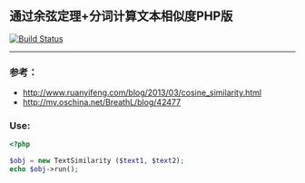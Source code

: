 ## 通过余弦定理+分词计算文本相似度PHP版

[![Build Status](https://travis-ci.org/xiaobeicn/text-similarity-php.png)](https://travis-ci.org/xiaobeicn/text-similarity-php)

---

### 参考：
* http://www.ruanyifeng.com/blog/2013/03/cosine_similarity.html 
* http://my.oschina.net/BreathL/blog/42477
  	
### Use:

```php
<?php

$obj = new TextSimilarity ($text1, $text2);
echo $obj->run();

```
